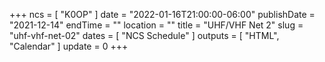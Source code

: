 +++
ncs = [ "K0OP" ]
date = "2022-01-16T21:00:00-06:00"
publishDate = "2021-12-14"
endTime = ""
location = ""
title = "UHF/VHF Net 2"
slug = "uhf-vhf-net-02"
dates = [ "NCS Schedule" ]
outputs = [ "HTML", "Calendar" ]
update = 0
+++
